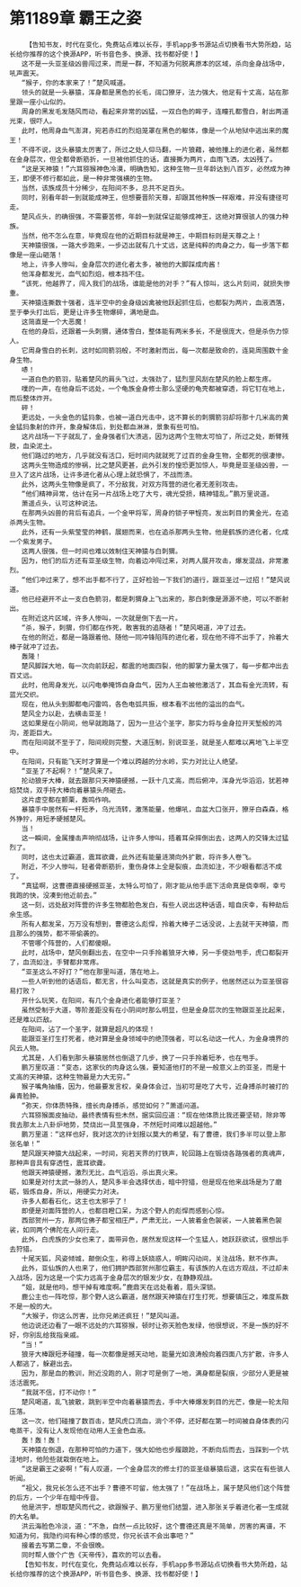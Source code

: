 # 第1189章 霸王之姿
        【告知书友，时代在变化，免费站点难以长存，手机app多书源站点切换看书大势所趋，站长给你推荐的这个换源APP，听书音色多、换源、找书都好使！】
       这不是一头亚圣级凶兽闯过来，而是一群，不知道为何脱离原本的区域，杀向金身战场中，吼声震天。
       “猴子，你的本家来了！”楚风喊道。
       领头的就是一头暴猿，浑身都是黑色的长毛，阔口獠牙，法力强大，他足有十丈高，站在那里跟一座小山似的。
       周身的黑发毛发随风而动，看起来非常的凶猛，一双白色的眸子，连瞳孔都雪白，射出两道光束，很吓人。
       此时，他周身血气澎湃，宛若赤红的烈焰笼罩在黑色的躯体，像是一个从地狱中逃出来的魔王！
       不得不说，这头暴猿太厉害了，所过之处人仰马翻，一片狼藉，被他撞上的进化者，虽然都在金身层次，但全都骨断筋折，一旦被他抓住的话，直接撕为两片，血雨飞洒，太凶残了。
       “这是天神猿！”六耳猕猴神色冷漠，明确告知，这种生物一旦年龄达到八百岁，必然成为神王，即便不修行都如此，是一种非常强横的生物。
       当然，该族成员十分稀少，在阳间不多，总共不足百头。
       同时，别看年龄一到就能成神王，但想要晋阶天尊，却跟其他种族一样艰难，并没有捷径可走。
       楚风点头，的确很强，不需要苦修，年龄一到就保证能够成神王，这绝对算很骇人的强力种族。
       当然，他不怎么在意，毕竟现在他的近期目标就是神王，中期目标则是天尊之上！
       天神猿很强，一路大步跑来，一步迈出就有几十丈远，这是纯粹的肉身之力，每一步落下都像是一座山砸落！
       地上，许多人惨叫，金身层次的进化者太多，被他的大脚踩成肉酱！
       他浑身都发光，血气如烈焰，根本挡不住。
       “该死，他越界了，闯入我们的战场，谁能是他的对手？”有人惊叫，这么片刻间，就损失惨重。
       天神猿连撕数十强者，连半空中的金身级凶禽被他跃起抓住后，也都裂为两片，血液洒落，至于拳头打出后，更是让许多生物爆碎，满地是血。
       这简直是一个大恶魔！
       在他的身后，还跟着一头刺猬，通体雪白，整体能有两米多长，不是很庞大，但是杀伤力惊人。
       它周身雪白的长刺，这时如同箭羽般，不时激射而出，每一次都是致命的，连毙周围数十金身生物。
       哧！
       一道白色的箭羽，贴着楚风的肩头飞过，太强劲了，猛烈罡风刮在楚风的脸上都生疼。
       噗的一声，在他身后不远处，一个龟族金身修士那么坚硬的龟壳都被穿透，将它钉在地上，而后整体炸开。
       砰！
       更远处，一头金色的猛犸象，也被一道白光击中，这不算长的刺猬箭羽却将那十几米高的黄金猛犸象射的炸开，象身解体后，到处都血淋淋，景象有些可怕。
       这片战场一下子就乱了，金身强者们大溃逃，因为这两个生物太可怕了，所过之处，断臂残肢，血染泥土。
       他们路过的地方，几乎就没有活口，短时间内就就死了过百的金身生物，全都死的很凄惨。
       这两头生物造成的惨祸，比之楚风更甚，此外引发的惶恐更加惊人，毕竟是亚圣级凶兽，一旦入了这片战场，让许多进化者从心理上就恐惧了，不战而溃。
       此外，这两头生物像是疯了，不分敌我，对双方阵营的进化者无差别攻击。
       “他们精神异常，估计在另一片战场上吃了大亏，魂光受损，精神错乱。”鹏万里说道。
       萧遥点头，认可这种说法。
       在那两头凶兽的背后有追兵，一个金甲将军，周身的锁子甲锃亮，发出刺目的黄金光，在追杀两头生物。
       此外，还有一头紫莹莹的神鹤，展翅而来，也在追杀那两头生物，他是鹤族的进化者，化成一个紫发男子。
       这两人很强，但一时间也难以效制住天神猿与白刺猬。
       因为，他们的后方还有亚圣级生物，向着边冲闯过来，对两人展开攻击，爆发混战，非常激烈。
       “他们冲过来了，想不出手都不行了，正好检验一下我们的道行，跟亚圣过一过招！”楚风说道。
       他已经避开不止一支白色箭羽，都是刺猬身上飞出来的，那白刺像是源源不绝，可以不断射出。
       在附近这片区域，许多人惨叫，一次就是倒下去一片。
       “杀，猴子，刺猬，你们都在作死，敢害我的追随者！”楚风喝道，冲了过去。
       在他的附近，都是一路跟着他、随他一同冲锋陷阵的进化者，现在他不得不出手了，拎着大棒子就冲了过去。
       轰隆！
       楚风脚踩大地，每一次向前跃起，都震的地面四裂，他的脚掌力量太强了，每一步都冲出去百丈远。
       此时，他周身发光，以闪电拳掩饰自身血气，因为人王血被他激活了，其血有金光流转，有蓝光交织。
       现在，他从头到脚都电闪雷鸣，各色电弧共振，根本看不出他的溢出的血气。
       楚风全力以赴，去横击亚圣！
       这如果是在小阴间，他早就跑路了，因为一旦沾个圣字，那实力将与金身拉开天堑般的鸿沟，差距巨大。
       而在阳间就不至于了，阳间规则完整，大道压制，别说亚圣，就是圣人都难以离地飞上半空中。
       在阳间，只有能飞天时才算是一个难以跨越的分水岭，实力对比让人绝望。
       “亚圣了不起啊？！”楚风来了。
       抡动狼牙大棒，就去跟那只天神猿硬撼，一跃十几丈高，而后俯冲，浑身光华滔滔，犹若神焰焚烧，双手持大棒向着暴猿头颅砸去。
       这片虚空都在颤栗，轰鸣作响。
       暴猿手中居然有一杆短矛，乌光流转，激荡能量，他爆吼，血盆大口张开，獠牙白森森，格外狰狞，用短矛硬撼楚风。
       当！
       这一瞬间，金属撞击声响彻战场，让许多人惨叫，捂着耳朵摔倒出去，这两人的交锋太过猛烈了。
       同时，这也太过霸道，震耳欲聋，此外还有能量涟漪向外扩散，将许多人卷飞。
       附近，不少人惨叫，轻者骨断筋折，重伤身体上全是裂痕，血流如注，不少眼看都活不成了。
       “真猛啊，这曹德直接硬撼亚圣，太特么可怕了，刚才能从他手底下活命真是侥幸啊，幸亏我跑的快，没凑到他近前去。”
       这一刻，远处敌对阵营的许多生物都脸色发白，有些人说出这种话语，暗自庆幸，有种劫后余生感。
       所有人都发呆，万万没有想到，曹德这么彪悍，拎着大棒子二话没说，上去就干天神猿，而且那么的强势，都不带偷袭的。
       不管哪个阵营的，人们都傻眼。
       此时，战场中，楚风倒翻出去，在空中一只手拎着狼牙大棒，另一手使劲甩手，虎口都裂开了，血流如注，手臂都非常疼。
       “亚圣这么不好打？”他在那里叫道，落在地上。
       一些人听到他的话语后，都无言，什么叫变态，这就是真实的例子，他居然还以为亚圣很容易打败？
       开什么玩笑，在阳间，有几个金身进化者能够打亚圣？
       虽然受制于大道，等阶差距没有在小阴间时那么明显，但是金身层次的生物跟亚圣比起来，还是难以匹敌。
       在阳间，沾了一个圣字，就算是超凡的体现！
       能跟亚圣打生打死者，绝对算是金身领域中的绝顶强者，可以名动这一代人，为金身境界的风云人物。
       尤其是，人们看到那头暴猿居然也倒退了几步，换了一只手拎着短矛，也在甩手。
       鹏万里叹道：“变态，这家伙的肉身这么强，要知道他打的不是一般意义上的亚圣，而是十丈高的天神猿，这种生物最是力大无穷。”
       猴子嘴角抽搐，因为，他最要发言权，亲身体会过，当初可是吃了大亏，近身搏杀时被打的鼻青脸肿。
       “弥天，你体质特殊，擅长肉身搏杀，感觉如何？”萧遥问道。
       六耳猕猴面皮抽动，最终表情有些木然，据实回应道：“现在他体质比我还要坚韧，除非等我去那太上八卦炉地势，焚烧出一具至强身，不然短时间难以超越他。”
       鹏万里道：“这样也好，我对这次的计划报以莫大的希望，有了曹德，我们多半可以登上那张名单！”
       楚风跟天神猿大战起来，一时间，宛若天界的打铁声，轮回路上在锻烧各路强者的真魂声，那种声音具有穿透性，震耳欲聋。
       他跟天神猿硬撼，激烈无比，血气滔滔，杀出真火来。
       如果是对付太武一脉的人，楚风多半会选择伏击，暗中狩猎，但是现在他来战场是为了磨砺，锻炼自身，所以，用硬实力对决。
       许多人都看石化，这主也太邪乎了！
       即便是对面阵营的人，也都目瞪口呆，为这个野人的彪悍而感到心惊。
       西部贺州一方，那两位佛子都宝相庄严，严肃无比，一人披着金色袈裟，一人披着黑色袈裟，如同两个佛陀在人间行走。
       此外，白虎族的少女也来了，面带异色，居然发现这样一个生猛人，她跃跃欲试，很想出手去狩猎。
       十尾天狐，风姿倾城，颠倒众生，称得上妖娆惑人，明眸闪动间，关注战场，默不作声。
       此外，亚仙族的人也来了，他们拥护西部贺州那位霸主，有该族的人在远方观战，不过却未入战场，因为这是一个实力远高于金身层次的银发少女，在静静观战。
       “姐，就是他吗，想干掉有难度啊。”鹿鼎天在远处看着，眉头深锁。
       鹿公主也一阵吃惊，那个野人这么霸道，居然跟天神猿在打生打死，想要镇压之，难度系数不是一般的大。
       “大猴子，你这么厉害，比你兄弟还疯狂！”楚风叫道。
       他边说还边看了一眼不远处的六耳猕猴，顿时让弥天脸色发绿，他很想说，不是一族的好不好，你别乱给我指亲戚。
       “当！”
       狼牙大棒跟短矛碰撞，每一次都像是撼天动地，能量光如浪涛般向着四面八方扩散，许多人人都逃了，躲避出去。
       因为，那是血的教训，附近没跑的人，刚才可是倒了一地，满身都是裂痕，少部分人更是被活活震死。
       “我就不信，打不动你！”
       楚风喝道，乱飞披散，跳到半空中向着暴猿而去，手中大棒爆发刺目的光芒，像是一轮太阳压落。
       这一次，他们碰撞了数百击，楚风虎口流血，淌个不停，还好都在第一时间被自身体表的闪电蒸干，没有让人发现他在动用人王金色血液。
       轰！轰！轰！
       天神猿在倒退，在那种可怕的力道下，强大如他也步履踉跄，不断向后而去，当踩到一个坑洼地时，他险些就栽倒在地上。
       “这是霸王之姿啊！”有人叹道，一个金身层次的修士打的亚圣级暴猿后退，这实在有些骇人听闻。
       “祖父，我兄长怎么还不出手？曹德不可留，他太强了！”在战场上，属于楚风他们这个阵营的后方，一个少年在暗中传音。
       他是洪宇，想取楚风而代之，欲跟猴子、鹏万里他们结盟，进入那张关乎着进化者一生成就的大名单。
       洪云海脸色冷淡，道：“不急，自然一点比较好，这个曹德还真是不简单，厉害的离谱，不知道为何，我隐约间有种心悸的感觉，你兄长该不会出事吧？”
       接着去写第二章，不会很晚。
       同时帮人做个广告《天帝传》，喜欢的可以去看。
       【告知书友，时代在变化，免费站点难以长存，手机app多书源站点切换看书大势所趋，站长给你推荐的这个换源APP，听书音色多、换源、找书都好使！】